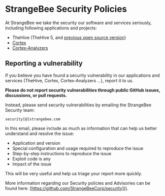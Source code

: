# StrangeBee Security Policies 

At StrangeBee we take the security our software and services seriously, including following applications and projects: 
- TheHive (TheHive 5, and [previous open source version](https://github.com/TheHive-Project/TheHive))
- [Cortex](https://github.com/TheHive-Project/Cortex)
- [Cortex-Analyzers](https://github.com/TheHive-Project/Cortex-Analyzers)

## Reporting a vulnerability
If you believe you have found a security vulnerability in our applications and services (TheHive, Cortex, Cortex-Analyzers ...), report it to us.

**Please do not report security vulnerabilities through public GitHub issues, discussions, or pull requests.**

Instead, please send security vulnerabilities by emailing the StrangeBee Security team: 

```
security[@]strangebee.com
``` 

In this email, please include as much as information that can help us better understand and resolve the issue:
- Application and version
- Special configuration and usage required to reproduce the issue
- Step-by-step instructions to reproduce the issue
- Exploit code is any
- Impact of the issue

This will be very useful and help us triage your report more quickly.

More information regarding our Security policies and Advisories can be found here: [https://github.com/StrangeBeeCorp/security]().